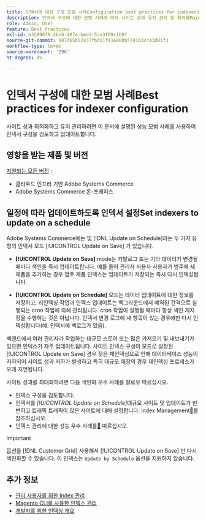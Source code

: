 ```yaml
---
title: 인덱서에 대한 구성 모범 사례Configuration best practices for indexers
description: 인덱서 구성에 대한 모범 사례에 따라 사이트 성과 유지 관리 및 최적화Maintain and optimize site performance by following best practices for indexer configuration.
role: Admin, User
feature: Best Practices
exl-id: b35806f9-4bc6-407e-bedd-5ce3f09c1b9f
source-git-commit: 987d65b52437fbd21f41600bb5741b3cc43d01f3
workflow-type: tm+mt
source-wordcount: '296'
ht-degree: 0%

---
```


# 인덱서 구성에 대한 모범 사례Best practices for indexer configuration

사이트 성과 최적화하고 유지 관리하려면 이 문서에 설명된 성능 모범 사례를 사용하여 인덱서 구성을 검토하고 업데이트합니다.

## 영향을 받는 제품 및 버전

[지원되는 모든 버전](../../../release/versions.md) :

- 클라우드 인프라 기반 Adobe Systems Commerce
- Adobe Systems Commerce 온-프레미스

## 일정에 따라 업데이트하도록 인덱서 설정Set indexers to update on a schedule

Adobe Systems Commerce에는 및 [!DNL Update on Schedule]라는 두 가지 유형의 인덱서 모드 [!UICONTROL Update on Save] 가 있습니다.

- **[!UICONTROL Update on Save]** mode는 카탈로그 또는 기타 데이터가 변경될 때마다 색인을 즉시 업데이트합니다. 예를 들어 관리자 사용자 사용자가 범주에 새 제품을 추가하는 경우 범주 제품 인덱스는 업데이트가 저장되는 즉시 다시 인덱싱됩니다.

- **[!UICONTROL Update on Schedule]** 모드는 데이터 업데이트에 대한 정보를 저장하고, 리인덱싱 작업과 인덱스 업데이트는 백그라운드에서 예약된 간격으로 실행되는 cron 작업에 의해 관리됩니다. cron 작업이 실행될 때마다 항상 색인 재지정을 수행하는 것은 아닙니다. 인덱서 변경 로그에 새 항목이 있는 경우에만 다시 인덱싱합니다(예: 인덱서에 백로그가 있음).

백엔드에서 여러 관리자가 작업하는 대규모 스토어 또는 많은 가져오기 및 내보내기가 있으면 인덱스가 자주 업데이트됩니다. 사이트 인덱스 구성이 모드로 설정된 [!UICONTROL Update on Save] 경우 잦은 재인덱싱으로 인해 데이터베이스 성능이 저하되어 사이트 성과 저하가 발생하고 특히 대규모 매장의 경우 재인덱싱 프로세스가 오래 지연됩니다.

사이트 성과를 최대화하려면 다음 색인화 우수 사례를 팔로우 따르십시오.

- 인덱스 구성을 검토합니다.
- 인덱서를 _[!UICONTROL Update on Schedule]_&#x200B;대규모 사이트 및 업데이트가 빈번하고 트래픽 트래픽이 많은 사이트에 대해 설정합니다. Index Management[&#128279;](https://experienceleague.adobe.com/en/docs/commerce-admin/systems/tools/index-management#change-the-index-mode)를 참조하십시오.
- 인덱스 관리에 대한 성능 우수 사례를[&#128279;](../../../performance/configuration.md) 따르십시오.

>[!IMPORTANT]
>
>옵션을 [!DNL Customer Grid] 사용해서 [!UICONTROL Update on Save] 만 다시 색인화할 수 있습니다. 이 인덱스는 `Update by Schedule` 옵션을 지원하지 않습니다.

## 추가 정보

- [관리 사용자를 위한 Index 관리](../../../configuration/cli/manage-indexers.md#configure-indexers)
- [Magento CLI를 사용한 인덱스 관리](https://experienceleague.adobe.com/docs/commerce-operations/configuration-guide/cli/manage-indexers.html)
- [개발자를 위한 인덱싱 개요](https://developer.adobe.com/commerce/php/development/components/indexing/)
